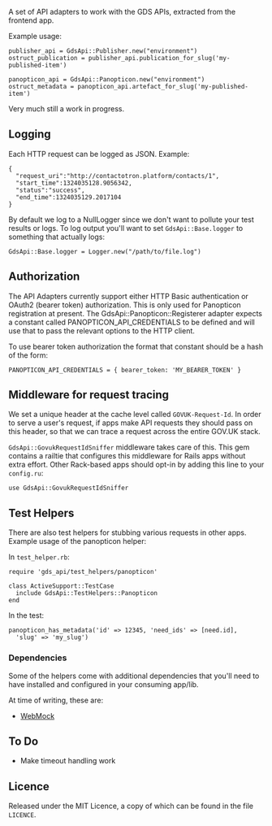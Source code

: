 A set of API adapters to work with the GDS APIs, extracted from the frontend
app.

Example usage:

    publisher_api = GdsApi::Publisher.new("environment")
    ostruct_publication = publisher_api.publication_for_slug('my-published-item')

    panopticon_api = GdsApi::Panopticon.new("environment")
    ostruct_metadata = panopticon_api.artefact_for_slug('my-published-item')

Very much still a work in progress.

## Logging

Each HTTP request can be logged as JSON. Example:

    {
      "request_uri":"http://contactotron.platform/contacts/1",
      "start_time":1324035128.9056342,
      "status":"success",
      "end_time":1324035129.2017104
    }


By default we log to a NullLogger since we don't want to pollute your test
results or logs. To log output you'll want to set `GdsApi::Base.logger` to
something that actually logs:

    GdsApi::Base.logger = Logger.new("/path/to/file.log")

## Authorization

The API Adapters currently support either HTTP Basic authentication or OAuth2
(bearer token) authorization. This is only used for Panopticon registration at
present. The GdsApi::Panopticon::Registerer adapter expects a constant called
PANOPTICON_API_CREDENTIALS to be defined and will use that to pass the relevant
options to the HTTP client.

To use bearer token authorization the format that constant should be a hash of
the form:

    PANOPTICON_API_CREDENTIALS = { bearer_token: 'MY_BEARER_TOKEN' }


## Middleware for request tracing

We set a unique header at the cache level called `GOVUK-Request-Id`. In order
to serve a user's request, if apps make API requests they should pass on this
header, so that we can trace a request across the entire GOV.UK stack.

`GdsApi::GovukRequestIdSniffer` middleware takes care of this. This gem contains
a railtie that configures this middleware for Rails apps without extra effort.
Other Rack-based apps should opt-in by adding this line to your `config.ru`:

```use GdsApi::GovukRequestIdSniffer```


## Test Helpers

There are also test helpers for stubbing various requests in other apps.
Example usage of the panopticon helper:

In `test_helper.rb`:

    require 'gds_api/test_helpers/panopticon'

    class ActiveSupport::TestCase
      include GdsApi::TestHelpers::Panopticon
    end

In the test:

    panopticon_has_metadata('id' => 12345, 'need_ids' => [need.id],
      'slug' => 'my_slug')

### Dependencies

Some of the helpers come with additional dependencies that you'll need to
have installed and configured in your consuming app/lib.

At time of writing, these are:

* [WebMock](https://github.com/bblimke/webmock)

## To Do

* Make timeout handling work

## Licence

Released under the MIT Licence, a copy of which can be found in the file
`LICENCE`.
